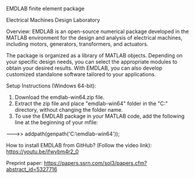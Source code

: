 EMDLAB finite element package

Electrical Machines Design Laboratory

Overview:
EMDLAB is an open-source numerical package developed in the MATLAB environment for the design
and analysis of electrical machines, including motors, generators, transformers, and actuators.

The package is organized as a library of MATLAB objects. Depending on your specific design needs, 
you can select the appropriate modules to obtain your desired results. With EMDLAB, 
you can also develop customized standalone software tailored to your applications.

Setup Instructions (Windows 64-bit):
1) Download the emdlab-win64.zip file.
2) Extract the zip file and place "emdlab-win64" folder in the "C:\" directory, without changing the folder name.
3) To use the EMDLAB package in your MATLAB code, add the following line at the beginning of your mfile:

--->> addpath(genpath('C:\emdlab-win64'));

How to install EMDLAB from GitHub? (Follow the video link):
https://youtu.be/ifwybm4r2_0

Preprint paper: 
https://papers.ssrn.com/sol3/papers.cfm?abstract_id=5327716
